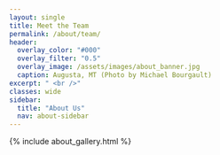 ```yaml
---
layout: single
title: Meet the Team
permalink: /about/team/
header:
  overlay_color: "#000"
  overlay_filter: "0.5"
  overlay_image: /assets/images/about_banner.jpg
  caption: Augusta, MT (Photo by Michael Bourgault)
excerpt: " <br />"
classes: wide
sidebar:
  title: "About Us"
  nav: about-sidebar
---
```


{% include about_gallery.html %}